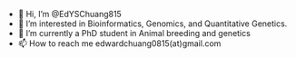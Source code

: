 - 👋 Hi, I’m @EdYSChuang815
- 👀 I’m interested in Bioinformatics, Genomics, and Quantitative Genetics.
- 🌱 I’m currently a PhD student in Animal breeding and genetics
- 📫 How to reach me edwardchuang0815(at)gmail.com

<!---
EdYSChuang815/EdYSChuang815 is a ✨ special ✨ repository because its `README.md` (this file) appears on your GitHub profile.
You can click the Preview link to take a look at your changes.
--->

